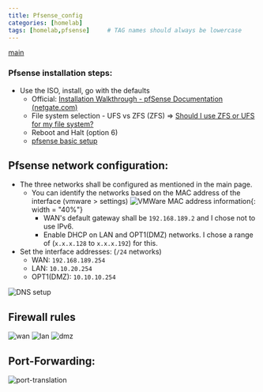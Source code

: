 ```yaml
---
title: Pfsense_config
categories: [homelab]
tags: [homelab,pfsense]     # TAG names should always be lowercase
---
```


[main](/posts/homelab_intro)
### Pfsense installation steps:
- Use the ISO, install, go with the defaults
	- Official: [Installation Walkthrough - pfSense Documentation (netgate.com)](https://docs.netgate.com/pfsense/en/latest/install/install-walkthrough.html)
	- File system selection - UFS vs ZFS (ZFS) => [Should I use ZFS or UFS for my file system?](https://www.reddit.com/r/PFSENSE/comments/gyq5x3/should_i_use_zfs_or_ufs_for_my_file_system/)
	- Reboot and Halt (option 6)
	- [pfsense basic setup](https://nguvu.org/pfsense/pfsense-baseline-setup/#dns%20configuration)

## Pfsense network configuration:
- The three networks shall be configured as mentioned in the main page.
	- You can identify the networks based on the MAC address of the interface (vmware > settings)
	  ![VMWare MAC address information](/assets/img/pfsense_vmware_settings_mac.png){: width = "40%"}
	  - WAN's default gateway shall be `192.168.189.2` and I chose not to use IPv6.
	  - Enable DHCP on LAN and OPT1(DMZ) networks. I chose a range of (`x.x.x.128` to `x.x.x.192`) for this. 
- Set the interface addresses: (`/24` networks)
	- WAN: `192.168.189.254`
	- LAN: `10.10.20.254`
	- OPT1(DMZ): `10.10.10.254`

![DNS setup](/assets/img/dns_general_setup.png)

## Firewall rules
![wan](/assets/img/fw_rules_wan.png)
![lan](/assets/img/fw_rules_lan.png)
![dmz](/assets/img/fw_rules_dmz.png)

## Port-Forwarding:
![port-translation](/assets/img/fw_portforward_metasploitable2.png)